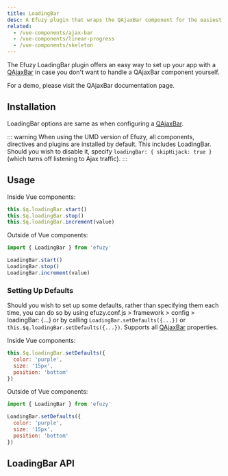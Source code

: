 ```yaml
---
title: LoadingBar
desc: A Efuzy plugin that wraps the QAjaxBar component for the easiest way of showing such a loading indicator in an app.
related:
  - /vue-components/ajax-bar
  - /vue-components/linear-progress
  - /vue-components/skeleton
---
```

The Efuzy LoadingBar plugin offers an easy way to set up your app with a [QAjaxBar](/vue-components/ajax-bar) in case you don't want to handle a QAjaxBar component yourself.

For a demo, please visit the QAjaxBar documentation page.

## Installation

<doc-installation plugins="LoadingBar" config="loadingBar" />

LoadingBar options are same as when configuring a [QAjaxBar](/vue-components/ajax-bar).

::: warning
When using the UMD version of Efuzy, all components, directives and plugins are installed by default. This includes LoadingBar. Should you wish to disable it, specify `loadingBar: { skipHijack: true }` (which turns off listening to Ajax traffic).
:::

## Usage
Inside Vue components:

```js
this.$q.loadingBar.start()
this.$q.loadingBar.stop()
this.$q.loadingBar.increment(value)
```

Outside of Vue components:
```js
import { LoadingBar } from 'efuzy'

LoadingBar.start()
LoadingBar.stop()
LoadingBar.increment(value)
```

### Setting Up Defaults

Should you wish to set up some defaults, rather than specifying them each time, you can do so by using efuzy.conf.js > framework > config > loadingBar: {...} or by calling `LoadingBar.setDefaults({...})` or `this.$q.loadingBar.setDefaults({...})`. Supports all [QAjaxBar](/vue-components/ajax-bar) properties.

Inside Vue components:

```js
this.$q.loadingBar.setDefaults({
  color: 'purple',
  size: '15px',
  position: 'bottom'
})
```

Outside of Vue components:

```js
import { LoadingBar } from 'efuzy'

LoadingBar.setDefaults({
  color: 'purple',
  size: '15px',
  position: 'bottom'
})
```

## LoadingBar API
<doc-api file="LoadingBar" />
